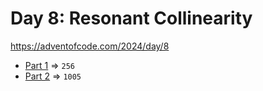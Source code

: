 # Day 8: Resonant Collinearity
https://adventofcode.com/2024/day/8

* [Part 1](./puzzle1.py) => `256`
* [Part 2](./puzzle2.py) => `1005`

